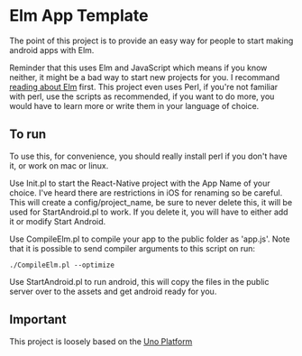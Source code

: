 # Elm App Template

The point of this project is to provide an easy way for people to start making android apps with Elm.

Reminder that this uses Elm and JavaScript which means if you know neither, it might be a bad way to start new projects for you. I recommand [reading about Elm](https://guide.elm-lang.org) first. This project even uses Perl, if you're not familiar with perl, use the scripts as recommended, if you want to do more, you would have to learn more or write them in your language of choice.

## To run

To use this, for convenience, you should really install perl if you don't have it, or work on mac or linux.

Use Init.pl to start the React-Native project with the App Name of your choice. I've heard there are restrictions in iOS for renaming so be careful. This will create a config/project_name, be sure to never delete this, it will be used for StartAndroid.pl to work. If you delete it, you will have to either add it or modify Start Android.

Use CompileElm.pl to compile your app to the public folder as 'app.js'. Note that it is possible to send compiler arguments to this script on run:
```
./CompileElm.pl --optimize
```

Use StartAndroid.pl to run android, this will copy the files in the public server over to the assets and get android ready for you.

## Important
This project is loosely based on the [Uno Platform](https://platform.uno/)

